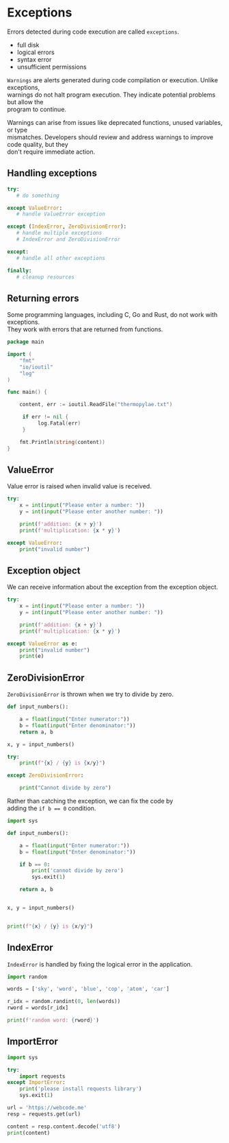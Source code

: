 # Exceptions 

Errors detected during code execution are called `exceptions`.  

- full disk
- logical errors 
- syntax error
- unsufficient permissions


`Warnings` are alerts generated during code compilation or execution. Unlike exceptions,  
warnings do not halt program execution. They indicate potential problems but allow the  
program to continue.

Warnings can arise from issues like deprecated functions, unused variables, or type  
mismatches. Developers should review and address warnings to improve code quality, but they  
don't require immediate action.  


## Handling exceptions 

```python
try:
   # do something

except ValueError:
   # handle ValueError exception

except (IndexError, ZeroDivisionError):
   # handle multiple exceptions
   # IndexError and ZeroDivisionError

except:
   # handle all other exceptions

finally:
   # cleanup resources
```

## Returning errors 

Some programming languages, including C, Go and Rust, do not work with exceptions.  
They work with errors that are returned from functions.  

```go
package main

import (
    "fmt"
    "io/ioutil"
    "log"
)

func main() {

    content, err := ioutil.ReadFile("thermopylae.txt")

     if err != nil {
          log.Fatal(err)
     }

    fmt.Println(string(content))
}
```

## ValueError 

Value error is raised when invalid value is received.  

```python
try:
    x = int(input("Please enter a number: "))
    y = int(input("Please enter another number: "))

    print(f'addition: {x + y}')
    print(f'multiplication: {x * y}')

except ValueError:
    print("invalid number")
```

## Exception object 

We can receive information about the exception from the exception object.  

```python
try:
    x = int(input("Please enter a number: "))
    y = int(input("Please enter another number: "))

    print(f'addition: {x + y}')
    print(f'multiplication: {x * y}')

except ValueError as e:
    print("invalid number")
    print(e)
```

## ZeroDivisionError 

`ZeroDivisionError` is thrown when we try to divide by zero.   

```python
def input_numbers():

    a = float(input("Enter numerator:"))
    b = float(input("Enter denominator:"))
    return a, b

x, y = input_numbers()

try:
    print(f"{x} / {y} is {x/y}")

except ZeroDivisionError:

    print("Cannot divide by zero")
```

Rather than catching the exception, we can fix the code by  
adding the `if b == 0` condition.   

```python
import sys

def input_numbers():

    a = float(input("Enter numerator:"))
    b = float(input("Enter denominator:"))

    if b == 0:
        print('cannot divide by zero')
        sys.exit(1)

    return a, b


x, y = input_numbers()


print(f"{x} / {y} is {x/y}")
```

## IndexError 

`IndexError` is handled by fixing the logical error in the application.  

```python
import random

words = ['sky', 'word', 'blue', 'cop', 'atom', 'car']

r_idx = random.randint(0, len(words))
rword = words[r_idx]

print(f'random word: {rword}')
```

## ImportError 

```python
import sys

try:
    import requests
except ImportError:
    print('please install requests library')
    sys.exit(1)

url = 'https://webcode.me'
resp = requests.get(url)

content = resp.content.decode('utf8')
print(content)
```


